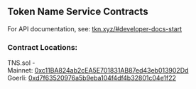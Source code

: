 ## Token Name Service Contracts

For API documentation, see: [tkn.xyz/#developer-docs-start](https://tkn.xyz/#developer-docs-start)

### Contract Locations:  
TNS.sol -   
  Mainnet: [0xc11BA824ab2cEA5E701831AB87ed43eb013902Dd](https://etherscan.io/address/0xc11BA824ab2cEA5E701831AB87ed43eb013902Dd#code)  
  Goerli: [0xd7f63520976a5b9eba104f4df4b32801c04e1f22](https://goerli.etherscan.io/address/0xd7f63520976a5b9eba104f4df4b32801c04e1f22#code)
